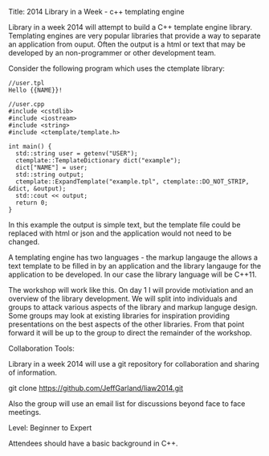 Title: 2014 Library in a Week - c++ templating engine

Library in a week 2014 will attempt to build a C++ template engine library.  Templating 
engines are very popular libraries that provide a way to separate an application 
from ouput.  Often the output is a html or text that may be developed by an 
non-programmer or other development team.


Consider the following program which uses the ctemplate library:

    //user.tpl
    Hello {{NAME}}!

	//user.cpp
    #include <cstdlib>
    #include <iostream>  
    #include <string>
    #include <ctemplate/template.h>  

    int main() {
	  std::string user = getenv("USER");
      ctemplate::TemplateDictionary dict("example");
      dict["NAME"] = user;
      std::string output;
      ctemplate::ExpandTemplate("example.tpl", ctemplate::DO_NOT_STRIP, &dict, &output);
      std::cout << output;
      return 0;
    }
	

In this example the output is simple text, but the template file could be replaced
with html or json and the application would not need to be changed.

A templating engine has two languages - the markup langauge the allows 
a text template to be filled in by an application and the library langauge 
for the application to be developed.  In our case the library language will
be C++11.

The workshop will work like this.  On day 1 I will provide motiviation
and an overview of the library development. We will split into individuals
and groups to attack various aspects of the library and markup languge 
design.  Some groups may look at existing libraries for inspiration providing
presentations on the best aspects of the other libraries. From that point
forward it will be up to the group to direct the remainder of the workshop.

Collaboration Tools: 

Library in a week 2014 will use a git repository for collaboration and sharing
of information.

git clone https://github.com/JeffGarland/liaw2014.git

Also the group will use an email list for discussions beyond face to face
meetings.

Level: Beginner to Expert 

Attendees should have a basic background in C++. 


